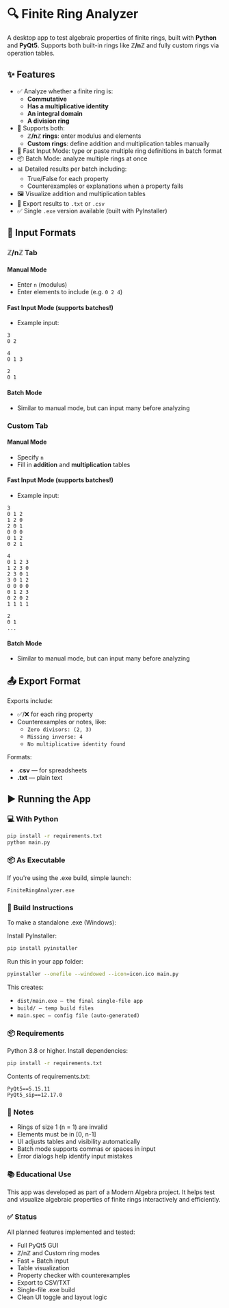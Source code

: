 # 🔍 Finite Ring Analyzer

A desktop app to test algebraic properties of finite rings, built with **Python** and **PyQt5**. Supports both built-in rings like **ℤ/nℤ** and fully custom rings via operation tables.


## ✨ Features

- ✅ Analyze whether a finite ring is:
  - **Commutative**
  - **Has a multiplicative identity**
  - **An integral domain**
  - **A division ring**
- 🔢 Supports both:
  - **ℤ/nℤ rings**: enter modulus and elements
  - **Custom rings**: define addition and multiplication tables manually
- 🚀 Fast Input Mode: type or paste multiple ring definitions in batch format
- 📦 Batch Mode: analyze multiple rings at once
- 📊 Detailed results per batch including:
  - True/False for each property
  - Counterexamples or explanations when a property fails
- 🖼️ Visualize addition and multiplication tables
- 💾 Export results to `.txt` or `.csv`
- ✅ Single `.exe` version available (built with PyInstaller)


## 🧪 Input Formats

### ℤ/nℤ Tab

#### Manual Mode
- Enter `n` (modulus)
- Enter elements to include (e.g. `0 2 4`)

#### Fast Input Mode (supports batches!)
- Example input:
```
3
0 2

4
0 1 3

2
0 1
```

#### Batch Mode
- Similar to manual mode, but can input many before analyzing

### Custom Tab

#### Manual Mode
- Specify `n`
- Fill in **addition** and **multiplication** tables

#### Fast Input Mode (supports batches!)

- Example input:
```
3
0 1 2
1 2 0
2 0 1
0 0 0
0 1 2
0 2 1

4
0 1 2 3
1 2 3 0
2 3 0 1
3 0 1 2
0 0 0 0
0 1 2 3
0 2 0 2
1 1 1 1

2
0 1
...
```

#### Batch Mode
- Similar to manual mode, but can input many before analyzing


## 📤 Export Format

Exports include:
- ✅/❌ for each ring property
- Counterexamples or notes, like:
  - `Zero divisors: (2, 3)`
  - `Missing inverse: 4`
  - `No multiplicative identity found`

Formats:
- **.csv** — for spreadsheets
- **.txt** — plain text


## ▶️ Running the App

### 💻 With Python

```bash
pip install -r requirements.txt
python main.py
```

### 📦 As Executable

If you're using the .exe build, simple launch:
```
FiniteRingAnalyzer.exe
```

### 🔧 Build Instructions

To make a standalone .exe (Windows):

Install PyInstaller:
```bash
pip install pyinstaller
```

Run this in your app folder:
```bash
pyinstaller --onefile --windowed --icon=icon.ico main.py
```

This creates:
- `dist/main.exe — the final single-file app`
- `build/ — temp build files`
- `main.spec — config file (auto-generated)`

### 📦 Requirements

Python 3.8 or higher. Install dependencies:
```bash
pip install -r requirements.txt
```

Contents of requirements.txt:
```
PyQt5==5.15.11
PyQt5_sip==12.17.0
```

### 🧠 Notes

- Rings of size 1 (n = 1) are invalid
- Elements must be in [0, n-1]
- UI adjusts tables and visibility automatically
- Batch mode supports commas or spaces in input
- Error dialogs help identify input mistakes

### 📚 Educational Use

This app was developed as part of a Modern Algebra project. It helps test and visualize algebraic properties of finite rings interactively and efficiently.

### ✅ Status

All planned features implemented and tested:
- Full PyQt5 GUI
- ℤ/nℤ and Custom ring modes
- Fast + Batch input
- Table visualization
- Property checker with counterexamples
- Export to CSV/TXT
- Single-file .exe build
- Clean UI toggle and layout logic